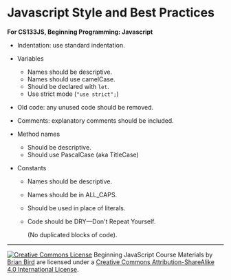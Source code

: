 # Javascript Style and Best Practices

**For CS133JS, Beginning Programming: Javascript**



- Indentation: use standard indentation.

- Variables

  - Names should be descriptive.
  - Names should use camelCase.
  - Should be declared with `let`.
  - Use strict mode (`"use strict";`)

- Old code: any unused code should be removed.

- Comments: explanatory comments should be included.

- Method names

  - Should be descriptive.
  - Should use PascalCase (aka TitleCase)

- Constants

  - Names should be descriptive.

  - Names should be in ALL_CAPS.

  - Should be used in place of literals.

  - Code should be DRY&mdash;Don't Repeat Yourself.

    (No duplicated blocks of code).









------

[![Creative Commons License](https://i.creativecommons.org/l/by-sa/4.0/88x31.png)](http://creativecommons.org/licenses/by-sa/4.0/) Beginning JavaScript Course Materials by [Brian Bird](https://profbird.online) are licensed under a [Creative Commons Attribution-ShareAlike 4.0 International License](http://creativecommons.org/licenses/by-sa/4.0/). 